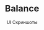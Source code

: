 ---
layout: embed
permalink: apps/bank/architectures/asset-management-balance/ui-screens
lang: ru
page_id: apps-bank-architectures-asset-management-balance-screens

title: Balance
subtitle: UI Скриншоты
backUrl: /ru/apps/bank/architectures/asset-management-balance

description: Screens
---